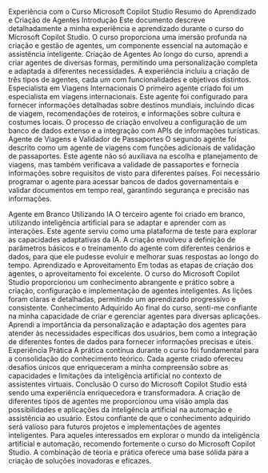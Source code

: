 Experiência com o Curso Microsoft Copilot Studio
Resumo do Aprendizado e Criação de Agentes
Introdução
Este documento descreve detalhadamente a minha experiência e aprendizado durante o curso do Microsoft Copilot Studio. O curso proporciona uma imersão profunda na criação e gestão de agentes, um componente essencial na automação e assistência inteligente.
Criação de Agentes
Ao longo do curso, aprendi a criar agentes de diversas formas, permitindo uma personalização completa e adaptada a diferentes necessidades. A experiência incluiu a criação de três tipos de agentes, cada um com funcionalidades e objetivos distintos.
Especialista em Viagens Internacionais
O primeiro agente criado foi um especialista em viagens internacionais. Este agente foi configurado para fornecer informações detalhadas sobre destinos mundiais, incluindo dicas de viagem, recomendações de roteiros, e informações sobre cultura e costumes locais. O processo de criação envolveu a configuração de um banco de dados extenso e a integração com APIs de informações turísticas.
Agente de Viagens e Validador de Passaportes
O segundo agente foi descrito como um agente de viagens com funções adicionais de validação de passaportes. Este agente não só auxiliava na escolha e planejamento de viagens, mas também verificava a validade de passaportes e fornecia informações sobre requisitos de visto para diferentes países. Foi necessário programar o agente para acessar bancos de dados governamentais e validar documentos em tempo real, garantindo segurança e precisão nas informações.


Agente em Branco Utilizando IA
O terceiro agente foi criado em branco, utilizando inteligência artificial para se adaptar e aprender com as interações. Este agente serviu como uma plataforma de teste para explorar as capacidades adaptativas da IA. A criação envolveu a definição de parâmetros básicos e o treinamento do agente com diferentes cenários e dados, para que ele pudesse evoluir e melhorar suas respostas ao longo do tempo.
Aprendizado e Aproveitamento
Em todas as etapas de criação dos agentes, o aproveitamento foi excelente. O curso do Microsoft Copilot Studio proporcionou um conhecimento abrangente e prático sobre a criação, configuração e implementação de agentes inteligentes. As lições foram claras e detalhadas, permitindo um aprendizado progressivo e consistente.
Conhecimento Adquirido
Ao final do curso, senti-me confiante na minha capacidade de criar e gerenciar agentes para diversas aplicações. Aprendi a importância da personalização e adaptação dos agentes para atender às necessidades específicas dos usuários, bem como a integração de diferentes fontes de dados para fornecer informações precisas e úteis.
Experiência Prática
A prática contínua durante o curso foi fundamental para a consolidação do conhecimento teórico. Cada agente criado ofereceu desafios únicos que enriqueceram a minha compreensão sobre as capacidades e limitações da inteligência artificial no contexto de assistentes virtuais.
Conclusão
O curso do Microsoft Copilot Studio está sendo  uma experiência enriquecedora e transformadora. A criação de diferentes tipos de agentes me proporcionou uma visão ampla das possibilidades e aplicações da inteligência artificial na automação e assistência ao usuário. Estou confiante de que o conhecimento adquirido será valioso para futuros projetos e implementações de agentes inteligentes.
Para aqueles interessados em explorar o mundo da inteligência artificial e automação, recomendo fortemente o curso do Microsoft Copilot Studio. A combinação de teoria e prática oferece uma base sólida para a criação de soluções inovadoras e eficazes.

